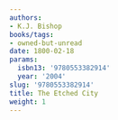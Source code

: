 ```yaml
---
authors:
- K.J. Bishop
books/tags:
- owned-but-unread
date: 1800-02-18
params:
  isbn13: '9780553382914'
  year: '2004'
slug: '9780553382914'
title: The Etched City
weight: 1
---
```


<!--more-->